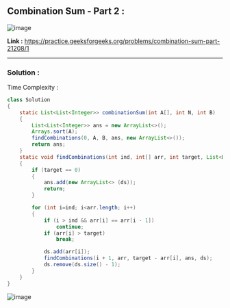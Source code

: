 ## Combination Sum - Part 2 :

![image](https://user-images.githubusercontent.com/23376002/166632359-b3c2e024-90cd-4bca-9f04-e1b7bebc9d2d.png)


**Link :** https://practice.geeksforgeeks.org/problems/combination-sum-part-21208/1


----------------------------------------------------------------------------------------------------------------------------------------------------


### Solution : 

Time Complexity :


```java
class Solution
{
    static List<List<Integer>> combinationSum(int A[], int N, int B)
    {
        List<List<Integer>> ans = new ArrayList<>();
        Arrays.sort(A);
        findCombinations(0, A, B, ans, new ArrayList<>());
        return ans;
    }
    static void findCombinations(int ind, int[] arr, int target, List<List<Integer>> ans, List<Integer> ds) 
    {
        if (target == 0) 
        {
            ans.add(new ArrayList<> (ds));
            return;
        }

        for (int i=ind; i<arr.length; i++) 
        {
            if (i > ind && arr[i] == arr[i - 1]) 
                continue;
            if (arr[i] > target) 
                break;

            ds.add(arr[i]);
            findCombinations(i + 1, arr, target - arr[i], ans, ds);
            ds.remove(ds.size() - 1);
        }
    }
}
```

![image](https://user-images.githubusercontent.com/23376002/205439118-f853b62e-daf0-4244-936b-1779df8d13fa.png)





